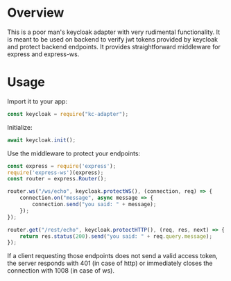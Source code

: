 # Overview
This is a poor man's keycloak adapter with very rudimental functionality. It is meant to be used on backend to verify jwt tokens provided by keycloak and protect backend endpoints. It provides straightforward middleware for express and express-ws.

# Usage
Import it to your app:
```js
const keycloak = require("kc-adapter");
```
Initialize:
```js
await keycloak.init();
```
Use the middleware to protect your endpoints:
```js
const express = require('express');
require('express-ws')(express);
const router = express.Router();

router.ws("/ws/echo", keycloak.protectWS(), (connection, req) => {
    connection.on("message", async message => {
        connection.send("you said: " + message);
    });
});

router.get("/rest/echo", keycloak.protectHTTP(), (req, res, next) => {
    return res.status(200).send("you said: " + req.query.message);
});
```

If a client requesting those endpoints does not send a valid access token, the server responds with 401 (in case of http) or immediately closes the connection with 1008 (in case of ws).
